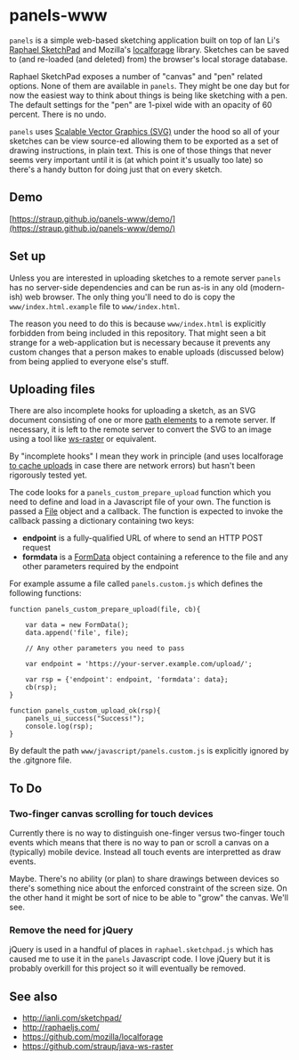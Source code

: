 # panels-www

`panels` is a simple web-based sketching application built on top of Ian Li's [Raphael SketchPad](http://ianli.com/sketchpad/) and Mozilla's
[localforage](https://github.com/mozilla/localforage) library. Sketches
can be saved to (and re-loaded (and deleted) from) the browser's local storage database.

Raphael SketchPad exposes a number of "canvas" and "pen" related options. None
of them are available in `panels`. They might be one day but for now the easiest
way to think about things is being like sketching with a pen. The default settings for the "pen" are 1-pixel wide with an opacity of 60 percent. There is no undo.

`panels` uses [Scalable Vector Graphics (SVG)](https://developer.mozilla.org/en-US/docs/Web/SVG) under the hood so all of your
sketches can be view source-ed allowing them to be exported as a set of drawing
instructions, in plain text. This is one of those things that never seems very
important until it is (at which point it's usually too late) so there's a handy
button for doing just that on every sketch. 

## Demo

[https://straup.github.io/panels-www/demo/](https://straup.github.io/panels-www/demo/)

## Set up

Unless you are interested in uploading sketches to a remote server `panels` has
no server-side dependencies and can be run as-is in any old (modern-ish) web
browser. The only thing you'll need to do is copy the `www/index.html.example` file to
`www/index.html`.

The reason you need to do this is because `www/index.html` is
explicitly forbidden from being included in this repository. That might seen a
bit strange for a web-application but is necessary because it prevents any
custom changes that a person makes to enable uploads (discussed below) from
being applied to everyone else's stuff.

## Uploading files

There are also incomplete hooks for uploading a sketch, as an SVG document
consisting of one or more [path
elements](https://developer.mozilla.org/en-US/docs/Web/SVG/Tutorial/Paths) to a
remote server. If necessary, it is left to the remote server to convert the SVG to an image using
a tool like [ws-raster](https://github.com/straup/java-ws-raster) or equivalent.

By "incomplete hooks" I mean they work in principle (and uses localforage [to
cache uploads](http://www.aaronland.info/weblog/2014/09/22/desire/#upload) in
case there are network errors) but hasn't been rigorously tested yet.

The code looks for a `panels_custom_prepare_upload` function which you need to
define and load in a Javascript file of your own. The function is passed a
[File](https://developer.mozilla.org/en-US/docs/Web/API/File) object and a callback. The function is expected to invoke the callback
passing a dictionary containing two keys:

* **endpoint** is a fully-qualified URL of where to send an HTTP POST request
* **formdata** is a [FormData](https://developer.mozilla.org/en-US/docs/Web/API/FormData) object containing a reference to the file and any other parameters required by the endpoint

For example assume a file called `panels.custom.js` which defines the following functions:

	function panels_custom_prepare_upload(file, cb){

		var data = new FormData();
		data.append('file', file);

		// Any other parameters you need to pass

		var endpoint = 'https://your-server.example.com/upload/';

		var rsp = {'endpoint': endpoint, 'formdata': data};
		cb(rsp);
	}

	function panels_custom_upload_ok(rsp){
		panels_ui_success("Success!");
		console.log(rsp);
	}

By default the path `www/javascript/panels.custom.js` is explicitly ignored by the .gitgnore file.

## To Do

### Two-finger canvas scrolling for touch devices

Currently there is no way to distinguish one-finger versus two-finger touch
events which means that there is no way to pan or scroll a canvas on a
(typically) mobile device. Instead all touch events are interpretted as draw events.

Maybe. There's no ability (or plan) to share drawings between devices so there's
something nice about the enforced constraint of the screen size. On the other
hand it might be sort of nice to be able to "grow" the canvas. We'll see.

### Remove the need for jQuery

jQuery is used in a handful of places in `raphael.sketchpad.js` which has caused
me to use it in the `panels` Javascript code. I love jQuery but it is probably
overkill for this project so it will eventually be removed.

## See also

* http://ianli.com/sketchpad/
* http://raphaeljs.com/
* https://github.com/mozilla/localforage
* https://github.com/straup/java-ws-raster

